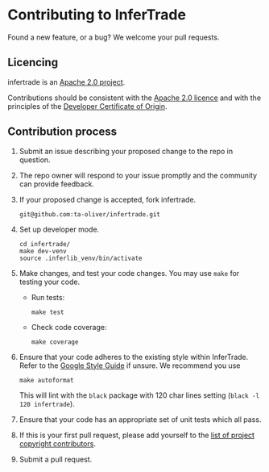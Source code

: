 # Contributing to InferTrade

Found a new feature, or a bug? We welcome your pull requests.

## Licencing

infertrade is an [Apache 2.0 project](https://github.com/ta-oliver/infertrade/blob/main/LICENSE).

Contributions should be consistent with the [Apache 2.0 licence](https://www.apache.org/licenses/LICENSE-2.0) and with the principles of the [Developer Certificate of Origin](https://developercertificate.org/). 


## Contribution process

1. Submit an issue describing your proposed change to the repo in question.
1. The repo owner will respond to your issue promptly and the community can provide feedback.
1. If your proposed change is accepted, fork infertrade.
    ```
   git@github.com:ta-oliver/infertrade.git
    ```
1. Set up developer mode.
    
    ```
   cd infertrade/
   make dev-venv
   source .inferlib_venv/bin/activate
    ```
1. Make changes, and test your code changes. You may use `make` for testing your code.
      - Run tests:
         ```
         make test
         ```
      - Check code coverage:
         ```
         make coverage
         ```

1. Ensure that your code adheres to the existing style within InferTrade. Refer to the 
   [Google Style Guide](https://google.github.io/styleguide/pyguide.html) if unsure. We recommend you use
   ```
   make autoformat
   ```
   This will lint with the `black` package with 120 char lines setting (`black -l 120 infertrade`).
1. Ensure that your code has an appropriate set of unit tests which all pass.
1. If this is your first pull request, please add yourself to the [list of project copyright contributors](https://github.com/ta-oliver/infertrade/blob/main/docs/list_of_copyright_contributors.md).
1. Submit a pull request.
